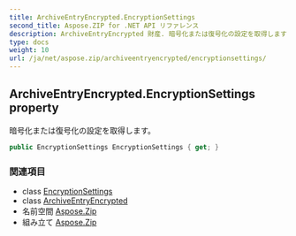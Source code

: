 ```yaml
---
title: ArchiveEntryEncrypted.EncryptionSettings
second_title: Aspose.ZIP for .NET API リファレンス
description: ArchiveEntryEncrypted 財産. 暗号化または復号化の設定を取得します
type: docs
weight: 10
url: /ja/net/aspose.zip/archiveentryencrypted/encryptionsettings/
---
```

## ArchiveEntryEncrypted.EncryptionSettings property

暗号化または復号化の設定を取得します。

```csharp
public EncryptionSettings EncryptionSettings { get; }
```

### 関連項目

* class [EncryptionSettings](../../../aspose.zip.saving/encryptionsettings/)
* class [ArchiveEntryEncrypted](../)
* 名前空間 [Aspose.Zip](../../archiveentryencrypted/)
* 組み立て [Aspose.Zip](../../../)


